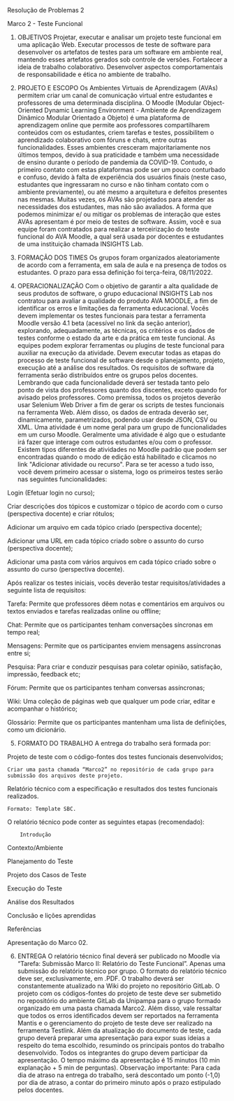 Resolução de Problemas 2

Marco 2 - Teste Funcional

1. OBJETIVOS
Projetar, executar e analisar um projeto teste funcional em uma aplicação Web. Executar
processos de teste de software para desenvolver os artefatos de testes para um software
em ambiente real, mantendo esses artefatos gerados sob controle de versões. Fortalecer a
ideia de trabalho colaborativo. Desenvolver aspectos comportamentais de responsabilidade
e ética no ambiente de trabalho.

2. PROJETO E ESCOPO
Os Ambientes Virtuais de Aprendizagem (AVAs) permitem criar um canal de comunicação
virtual entre estudantes e professores de uma determinada disciplina. O Moodle (Modular
Object-Oriented Dynamic Learning Environment - Ambiente de Aprendizagem Dinâmico
Modular Orientado a Objeto) é uma plataforma de aprendizagem online que permite aos
professores compartilharem conteúdos com os estudantes, criem tarefas e testes,
possibilitem o aprendizado colaborativo com fóruns e chats, entre outras funcionalidades.
Esses ambientes cresceram majoritariamente nos últimos tempos, devido à sua praticidade
e também uma necessidade de ensino durante o período de pandemia da COVID-19.
Contudo, o primeiro contato com estas plataformas pode ser um pouco conturbado e
confuso, devido à falta de experiência dos usuários finais (neste caso, estudantes que
ingressaram no curso e não tinham contato com o ambiente previamente), ou até mesmo a
arquitetura e defeitos presentes nas mesmas. Muitas vezes, os AVAs são projetados para
atender as necessidades dos estudantes, mas não são avaliados. A forma que podemos
minimizar e/ ou mitigar os problemas de interação que estes AVAs apresentam é por meio
de testes de software. Assim, você e sua equipe foram contratados para realizar a
terceirização do teste funcional do AVA Moodle, a qual será usada por docentes e
estudantes de uma instituição chamada INSIGHTS Lab.

3. FORMAÇÃO DOS TIMES
Os grupos foram organizados aleatoriamente de acordo com a ferramenta, em sala de aula
e na presença de todos os estudantes. O prazo para essa definição foi terça-feira,
08/11/2022.

4. OPERACIONALIZAÇÃO
Com o objetivo de garantir a alta qualidade de seus produtos de software, o grupo
educacional INSIGHTS Lab nos contratou para avaliar a qualidade do produto AVA
MOODLE, a fim de identificar os erros e limitações da ferramenta educacional.
Vocês devem implementar os testes funcionais para testar a ferramenta Moodle versão 4.1
beta (acessível no link da seção anterior), explorando, adequadamente, as técnicas, os
critérios e os dados de testes conforme o estado da arte e da prática em teste funcional.
As equipes podem explorar ferramentas ou plugins de teste funcional para auxiliar na
execução da atividade. Devem executar todas as etapas do processo de teste funcional de
software desde o planejamento, projeto, execução até a análise dos resultados.
Os requisitos de software da ferramenta serão distribuídos entre os grupos pelos
docentes. Lembrando que cada funcionalidade deverá ser testada tanto pelo ponto de vista
dos professores quanto dos discentes, exceto quando for avisado pelos professores.
Como premissa, todos os projetos deverão usar Selenium Web Driver a fim de gerar os
scripts de testes funcionais na ferramenta Web. Além disso, os dados de entrada deverão
ser, dinamicamente, parametrizados, podendo usar desde JSON, CSV ou XML.
Uma atividade é um nome geral para um grupo de funcionalidades em um curso Moodle.
Geralmente uma atividade é algo que o estudante irá fazer que interage com outros
estudantes e/ou com o professor. Existem tipos diferentes de atividades no Moodle padrão
que podem ser encontradas quando o modo de edição está habilitado e clicamos no link
"Adicionar atividade ou recurso". Para se ter acesso a tudo isso, você devem primeiro
acessar o sistema, logo os primeiros testes serão nas seguintes funcionalidades:

 Login (Efetuar login no curso);

 Criar descrições dos tópicos e customizar o tópico de acordo com o curso
(perspectiva docente) e criar rótulos;

 Adicionar um arquivo em cada tópico criado (perspectiva docente);

 Adicionar uma URL em cada tópico criado sobre o assunto do curso (perspectiva
docente);

 Adicionar uma pasta com vários arquivos em cada tópico criado sobre o assunto do
curso (perspectiva docente).


Após realizar os testes iniciais, vocês deverão testar requisitos/atividades a seguinte lista de requisitos:

 Tarefa: Permite que professores dêem notas e comentários em arquivos ou textos
enviados e tarefas realizadas online ou offline;

 Chat: Permite que os participantes tenham conversações síncronas em tempo real;

 Mensagens: Permite que os participantes enviem mensagens assíncronas entre si;

 Pesquisa: Para criar e conduzir pesquisas para coletar opinião, satisfação,
impressão, feedback etc;

 Fórum: Permite que os participantes tenham conversas assíncronas;

 Wiki: Uma coleção de páginas web que qualquer um pode criar, editar e acompanhar
o histórico;

 Glossário: Permite que os participantes mantenham uma lista de definições, como
um dicionário.



5. FORMATO DO TRABALHO
A entrega do trabalho será formada por:

 Projeto de teste com o código-fontes dos testes funcionais desenvolvidos;
    
    Criar uma pasta chamada “Marco2” no repositório de cada grupo para submissão dos arquivos deste projeto.
    

 
Relatório técnico com a especificação e resultados dos testes funcionais realizados.
    
    Formato: Template SBC.
    
O relatório técnico pode conter as seguintes etapas (recomendado):
    

        
        Introdução
        
Contexto/Ambiente
        
Planejamento do Teste
        
Projeto dos Casos de Teste
        
Execução do Teste
        
Análise dos Resultados
        
Conclusão e lições aprendidas
        
Referências
        


Apresentação do Marco 02.
 


6. ENTREGA
O relatório técnico final deverá ser publicado no Moodle via “Tarefa: Submissão Marco II:
Relatório do Teste Funcional”. Apenas uma submissão do relatório técnico por grupo. O
formato do relatório técnico deve ser, exclusivamente, em .PDF.
O trabalho deverá ser constantemente atualizado na Wiki do projeto no repositório GitLab.
O projeto com os códigos-fontes do projeto de teste deve ser submetido no repositório do
ambiente GitLab da Unipampa para o grupo formado organizado em uma pasta chamada
Marco2. Além disso, vale ressaltar que todos os erros identificados devem ser reportados na ferramenta Mantis e o gerenciamento do projeto de teste deve ser
realizado na ferramenta Testlink.
Além da atualização do documento de teste, cada grupo deverá preparar uma apresentação
para expor suas ideias a respeito do tema escolhido, resumindo os principais pontos do
trabalho desenvolvido. Todos os integrantes do grupo devem participar da apresentação. O
tempo máximo da apresentação é 15 minutos (10 min explanação + 5 min de perguntas).
Observação importante: Para cada dia de atraso na entrega do trabalho, será descontado
um ponto (-1,0) por dia de atraso, a contar do primeiro minuto após o prazo estipulado pelos
docentes.
